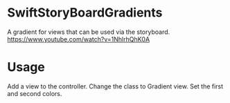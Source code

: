 # SwiftStoryBoardGradients

A gradient for views that can be used via the storyboard. https://www.youtube.com/watch?v=1NhlrhQhK0A

# Usage

Add a view to the controller. Change the class to Gradient view. Set the first and second colors.
